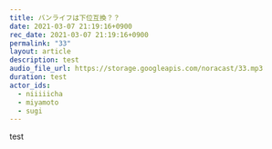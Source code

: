 ```yaml
---
title: バンライフは下位互換？？
date: 2021-03-07 21:19:16+0900
rec_date: 2021-03-07 21:19:16+0900
permalink: "33"
layout: article
description: test
audio_file_url: https://storage.googleapis.com/noracast/33.mp3
duration: test
actor_ids:
  - niiiiicha
  - miyamoto
  - sugi
---
```

test
